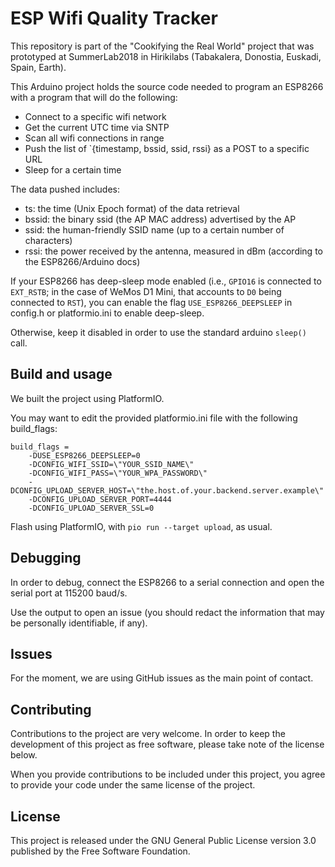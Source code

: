 ESP Wifi Quality Tracker
========================

This repository is part of the "Cookifying the Real World" project
that was prototyped at SummerLab2018 in Hirikilabs (Tabakalera,
Donostia, Euskadi, Spain, Earth).

This Arduino project holds the source code needed to program an
ESP8266 with a program that will do the following:

- Connect to a specific wifi network
- Get the current UTC time via SNTP
- Scan all wifi connections in range
- Push the list of `{timestamp, bssid, ssid, rssi} as a POST to a specific URL
- Sleep for a certain time

The data pushed includes:
- ts: the time (Unix Epoch format) of the data retrieval
- bssid: the binary ssid (the AP MAC address) advertised by the AP
- ssid: the human-friendly SSID name (up to a certain number of
  characters)
- rssi: the power received by the antenna, measured in dBm (according
  to the ESP8266/Arduino docs)

If your ESP8266 has deep-sleep mode enabled (i.e., `GPIO16` is
connected to `EXT_RSTB`; in the case of WeMos D1 Mini, that accounts
to `D0` being connected to `RST`), you can enable the flag
`USE_ESP8266_DEEPSLEEP` in config.h or platformio.ini to enable
deep-sleep.

Otherwise, keep it disabled in order to use the standard arduino
`sleep()` call.


Build and usage
---------------

We built the project using PlatformIO.

You may want to edit the provided platformio.ini file with the following build_flags:

```
build_flags =
    -DUSE_ESP8266_DEEPSLEEP=0
    -DCONFIG_WIFI_SSID=\"YOUR_SSID_NAME\"
    -DCONFIG_WIFI_PASS=\"YOUR_WPA_PASSWORD\"
    -DCONFIG_UPLOAD_SERVER_HOST=\"the.host.of.your.backend.server.example\"
    -DCONFIG_UPLOAD_SERVER_PORT=4444
    -DCONFIG_UPLOAD_SERVER_SSL=0
```

Flash using PlatformIO, with `pio run --target upload`, as usual.


Debugging
---------

In order to debug, connect the ESP8266 to a serial connection and open
the serial port at 115200 baud/s.

Use the output to open an issue (you should redact the information
that may be personally identifiable, if any).


Issues
------

For the moment, we are using GitHub issues as the main point of
contact.


Contributing
------------

Contributions to the project are very welcome. In order to keep the
development of this project as free software, please take note of the
license below.

When you provide contributions to be included under this project, you
agree to provide your code under the same license of the project.


License
-------

This project is released under the GNU General Public License version
3.0 published by the Free Software Foundation.
